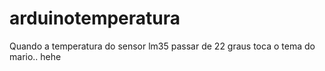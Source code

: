 # arduinotemperatura
Quando a temperatura do sensor lm35 passar de 22 graus toca o tema do mario.. hehe
